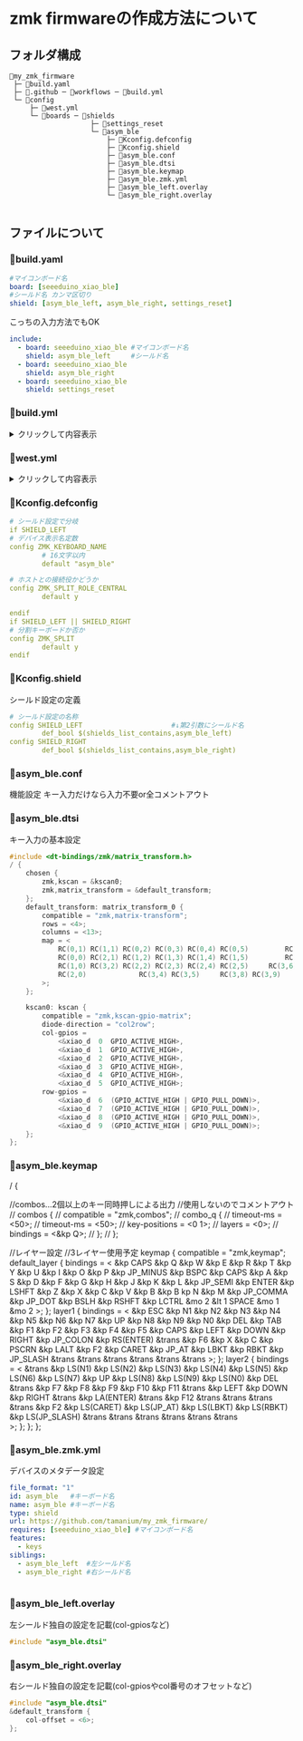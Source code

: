 # zmk firmwareの作成方法について
## フォルダ構成
```:フォルダ構成
📁my_zmk_firmware
 ├─ 📄build.yaml
 ├─ 📁.github ─ 📁workflows ─ 📄build.yml
 └─ 📁config
     ├─ 📄west.yml
     └─ 📁boards ─ 📁shields
                    ├─ 📁settings_reset
                    └─ 📁asym_ble
                        ├─ 📄Kconfig.defconfig
                        ├─ 📄Kconfig.shield
                        ├─ 📄asym_ble.conf
                        ├─ 📄asym_ble.dtsi
                        ├─ 📄asym_ble.keymap
                        ├─ 📄asym_ble.zmk.yml
                        ├─ 📄asym_ble_left.overlay
                        └─ 📄asym_ble_right.overlay
                        
```
## ファイルについて

### 📄build.yaml
```yaml
#マイコンボード名
board: [seeeduino_xiao_ble]
#シールド名 カンマ区切り
shield: [asym_ble_left, asym_ble_right, settings_reset] 
```
こっちの入力方法でもOK
```yaml
include:
  - board: seeeduino_xiao_ble #マイコンボード名
    shield: asym_ble_left     #シールド名
  - board: seeeduino_xiao_ble
    shield: asym_ble_right
  - board: seeeduino_xiao_ble
    shield: settings_reset
```

### 📄build.yml
<details>

<summary>クリックして内容表示</summary>
	
```yml
on: [push, pull_request, workflow_dispatch]

jobs:
  build:
    uses: zmkfirmware/zmk/.github/workflows/build-user-config.yml@main
```
</details>

### 📄west.yml
<details>

<summary>クリックして内容表示</summary>

```yml
manifest:
  remotes:
    - name: zmkfirmware
      url-base: https://github.com/zmkfirmware
  projects:
    - name: zmk
      remote: zmkfirmware
      revision: main
      import: app/west.yml
  self:
    path: config
```
</details>

### 📄Kconfig.defconfig
```yml
# シールド設定で分岐
if SHIELD_LEFT             
# デバイス表示名定数
config ZMK_KEYBOARD_NAME
        # 16文字以内
        default "asym_ble"

# ホストとの接続役かどうか
config ZMK_SPLIT_ROLE_CENTRAL 
        default y          

endif
if SHIELD_LEFT || SHIELD_RIGHT
# 分割キーボードか否か
config ZMK_SPLIT
        default y
endif
```
### 📄Kconfig.shield
シールド設定の定義
```yml
# シールド設定の名称
config SHIELD_LEFT                      #↓第2引数にシールド名
        def_bool $(shields_list_contains,asym_ble_left)
config SHIELD_RIGHT
        def_bool $(shields_list_contains,asym_ble_right)
```
### 📄asym_ble.conf
機能設定 キー入力だけなら入力不要or全コメントアウト

### 📄asym_ble.dtsi
キー入力の基本設定
```c
#include <dt-bindings/zmk/matrix_transform.h>
/ {
	chosen {
		zmk,kscan = &kscan0;
		zmk,matrix_transform = &default_transform;
	};
	default_transform: matrix_transform_0 {
		compatible = "zmk,matrix-transform";
		rows = <4>;
		columns = <13>;
		map = <
			RC(0,1)	RC(1,1)	RC(0,2)	RC(0,3)	RC(0,4)	RC(0,5)			RC(0,6)	RC(0,7)	RC(0,8)	RC(0,9)	RC(0,10) RC(0,11) RC(1,11)
			RC(0,0)	RC(2,1)	RC(1,2)	RC(1,3)	RC(1,4)	RC(1,5)			RC(1,6)	RC(1,7)	RC(1,8)	RC(1,9)	RC(1,10) RC(2,11)
			RC(1,0)	RC(3,2)	RC(2,2)	RC(2,3)	RC(2,4)	RC(2,5)		RC(3,6)	RC(2,6)	RC(2,7)	RC(2,8)	RC(2,9)	RC(2,10) RC(3,11)
			RC(2,0)				RC(3,4)	RC(3,5)		RC(3,8)	RC(3,9) 
		>;
	};

	kscan0: kscan {
		compatible = "zmk,kscan-gpio-matrix";
		diode-direction = "col2row";
		col-gpios =
			<&xiao_d  0  GPIO_ACTIVE_HIGH>,
			<&xiao_d  1  GPIO_ACTIVE_HIGH>,
			<&xiao_d  2  GPIO_ACTIVE_HIGH>,
			<&xiao_d  3  GPIO_ACTIVE_HIGH>,
			<&xiao_d  4  GPIO_ACTIVE_HIGH>,
			<&xiao_d  5  GPIO_ACTIVE_HIGH>;
		row-gpios =
			<&xiao_d  6  (GPIO_ACTIVE_HIGH | GPIO_PULL_DOWN)>,
			<&xiao_d  7  (GPIO_ACTIVE_HIGH | GPIO_PULL_DOWN)>,
			<&xiao_d  8  (GPIO_ACTIVE_HIGH | GPIO_PULL_DOWN)>,
			<&xiao_d  9  (GPIO_ACTIVE_HIGH | GPIO_PULL_DOWN)>;
	};
};
```


### 📄asym_ble.keymap
/ {
 
//combos...2個以上のキー同時押しによる出力
//使用しないのでコメントアウト
//	combos {
//		compatible = "zmk,combos";
//		combo_q {
//			timeout-ms = <50>;
//			timeout-ms = <50>;
//			key-positions = <0 1>;
//			layers = <0>;
//			bindings = <&kp Q>;
//		};
//	};

//レイヤー設定
//3レイヤー使用予定
	keymap {
		compatible = "zmk,keymap";
		default_layer {
			bindings = <
				&kp CAPS	&kp Q		&kp W		&kp E		&kp R		&kp T						&kp Y			&kp U			&kp I			&kp O			&kp P				&kp JP_MINUS	&kp BSPC
				&kp CAPS	&kp A		&kp S		&kp D		&kp F		&kp G						&kp H			&kp J			&kp K			&kp L			&kp JP_SEMI			&kp ENTER
				&kp LSHFT	&kp Z		&kp X		&kp C		&kp V		&kp B			&kp B		kp N			&kp M			&kp JP_COMMA	&kp JP_DOT		&kp BSLH			&kp RSHFT
				&kp LCTRL										&mo 2		&lt 1 SPACE		&mo 1		&mo 2
			>;
		};
		layer1 {
			bindings = <
				&kp ESC		&kp N1		&kp N2		&kp N3		&kp N4		&kp N5						&kp N6			&kp N7			&kp UP			&kp N8			&kp N9				&kp N0			&kp DEL 
				&kp TAB		&kp F1		&kp F2		&kp F3		&kp F4		&kp F5						&kp CAPS		&kp LEFT		&kp DOWN		&kp RIGHT		&kp JP_COLON		&kp RS(ENTER)
				&trans		&kp F6		&kp X   	&kp C		&kp PSCRN	&kp LALT		&kp F2		&kp CARET		&kp JP_AT		&kp LBKT		&kp RBKT		&kp JP_SLASH		&trans
				&trans											&trans		&trans			&trans		&trans
			>;
		};
		layer2 {
			bindings = <
				&trans		&kp LS(N1)	&kp LS(N2)	&kp LS(N3)	&kp LS(N4)	&kp LS(N5)					&kp LS(N6)		&kp LS(N7)		&kp UP			&kp LS(N8)		&kp LS(N9)			&kp LS(N0)		&kp DEL
				&trans		&kp F7		&kp F8		&kp F9		&kp F10		&kp F11						&trans			&kp LEFT		&kp DOWN		&kp RIGHT		&trans				&kp LA(ENTER)
				&trans		&kp F12		&trans		&trans		&trans		&trans			&kp F2		&kp LS(CARET)	&kp LS(JP_AT)	&kp LS(LBKT)	&kp LS(RBKT)	&kp LS(JP_SLASH)	&trans
				&trans											&trans		&trans			&trans		&trans		
			>;
		};
	};
};
### 📄asym_ble.zmk.yml
デバイスのメタデータ設定<br>
```yml
file_format: "1"
id: asym_ble   #キーボード名
name: asym_ble #キーボード名
type: shield
url: https://github.com/tamanium/my_zmk_firmware/
requires: [seeeduino_xiao_ble] #マイコンボード名
features:
  - keys
siblings:
  - asym_ble_left  #左シールド名
  - asym_ble_right #右シールド名
  
```
### 📄asym_ble_left.overlay
左シールド独自の設定を記載(col-gpiosなど)

```c
#include "asym_ble.dtsi"
```
### 📄asym_ble_right.overlay
右シールド独自の設定を記載(col-gpiosやcol番号のオフセットなど)

```c
#include "asym_ble.dtsi"
&default_transform {
	col-offset = <6>;
};
```
